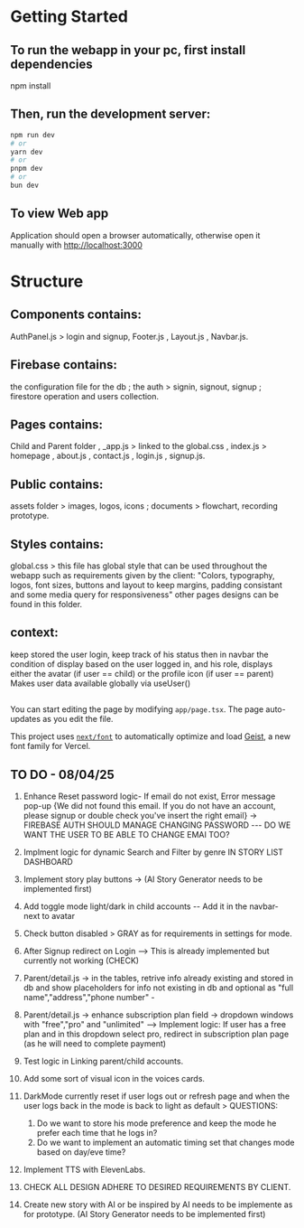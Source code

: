 # Getting Started

## To run the webapp in your pc, first install dependencies

npm install

## Then, run the development server:

```bash
npm run dev
# or
yarn dev
# or
pnpm dev
# or
bun dev
```

## To view Web app
Application should open a browser automatically,
otherwise open it manually with [http://localhost:3000](http://localhost:3000)


# Structure
## Components contains: 
AuthPanel.js > login and signup, 
Footer.js ,
Layout.js ,
Navbar.js.

## Firebase contains:
the configuration file for the db ;
the auth > signin, signout, signup ;
firestore operation and users collection.

## Pages contains:
Child and Parent folder ,
_app.js > linked to the global.css ,
index.js > homepage ,
about.js ,
contact.js ,
login.js ,
signup.js.

## Public contains:
assets folder > images, logos, icons ;
documents > flowchart, recording prototype.

## Styles contains:
global.css > this file has global style that can be used throughout the webapp such as requirements given by the client: "Colors, typography, logos, font sizes, buttons and layout to keep margins, padding consistant and some media query for responsiveness" 
other pages designs can be found in this folder.

## context:
keep stored the user login, keep track of his status 
then in navbar the condition of display based on the user logged in, and his role,
displays either the avatar (if user == child) or the profile icon (if user == parent)
Makes user data available globally via useUser()

##

You can start editing the page by modifying `app/page.tsx`. The page auto-updates as you edit the file.

This project uses [`next/font`](https://nextjs.org/docs/app/building-your-application/optimizing/fonts) to automatically optimize and load [Geist](https://vercel.com/font), a new font family for Vercel.




## TO DO - 08/04/25
1. Enhance Reset password logic- If email do not exist, Error message pop-up {We did not found this email. If you do not have an account, please signup or double check you've insert the right email} -> FIREBASE AUTH SHOULD MANAGE CHANGING PASSWORD --- DO WE WANT THE USER TO BE ABLE TO CHANGE EMAI TOO?

2. Implment logic for dynamic Search and Filter by genre IN STORY LIST DASHBOARD

3. Implement story play buttons -> (AI Story Generator needs to be implemented first)

4. Add toggle mode light/dark in child accounts -- Add it in the navbar-next to avatar

5. Check button disabled > GRAY as for requirements in settings for mode.

6. After Signup redirect on Login --> This is already implemented but currently not working (CHECK)

7. Parent/detail.js -> in the tables, retrive info already existing and stored in db and show placeholders for info not existing in db and optional as "full name","address","phone number" - 

8. Parent/detail.js -> enhance subscription plan field -> dropdown windows with "free","pro" and "unlimited" --> Implement logic: If user has a free plan and in this dropdown select pro, redirect in subscription plan page (as he will need to complete payment)

9. Test logic in Linking parent/child accounts.

10. Add some sort of visual icon in the voices cards.

11. DarkMode currently reset if user logs out or refresh page and when the user logs back in the mode is back to light as default > 
    QUESTIONS: 
    1. Do we want to store his mode preference and keep the mode he prefer each time that he logs in?
    2. Do we want to implement an automatic timing set that changes mode based on day/eve time?

12. Implement TTS with ElevenLabs.

13. CHECK ALL DESIGN ADHERE TO DESIRED REQUIREMENTS BY CLIENT.   

14. Create new story with AI or be inspired by AI needs to be implemente as for prototype. 
(AI Story Generator needs to be implemented first)